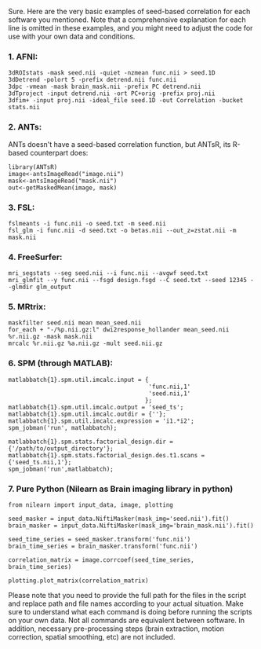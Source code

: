 Sure. Here are the very basic examples of seed-based correlation for each software you mentioned. Note that a comprehensive explanation for each line is omitted in these examples, and you might need to adjust the code for use with your own data and conditions.

### 1. AFNI:
```
3dROIstats -mask seed.nii -quiet -nzmean func.nii > seed.1D
3dDetrend -polort 5 -prefix detrend.nii func.nii
3dpc -vmean -mask brain_mask.nii -prefix PC detrend.nii
3dTproject -input detrend.nii -ort PC+orig -prefix proj.nii
3dfim+ -input proj.nii -ideal_file seed.1D -out Correlation -bucket stats.nii
```

### 2. ANTs:
ANTs doesn't have a seed-based correlation function, but ANTsR, its R-based counterpart does:
```
library(ANTsR)
image<-antsImageRead("image.nii")
mask<-antsImageRead("mask.nii")
out<-getMaskedMean(image, mask)
```

### 3. FSL:

```
fslmeants -i func.nii -o seed.txt -m seed.nii 
fsl_glm -i func.nii -d seed.txt -o betas.nii --out_z=zstat.nii -m mask.nii
```

### 4. FreeSurfer:

```
mri_segstats --seg seed.nii --i func.nii --avgwf seed.txt
mri_glmfit --y func.nii --fsgd design.fsgd --C seed.txt --seed 12345 --glmdir glm_output
```

### 5. MRtrix:
```
maskfilter seed.nii mean mean_seed.nii
for_each + "-/%p.nii.gz:l" dwi2response_hollander mean_seed.nii %r.nii.gz -mask mask.nii
mrcalc %r.nii.gz %a.nii.gz -mult seed.nii.gz 
```

### 6. SPM (through MATLAB):
```
matlabbatch{1}.spm.util.imcalc.input = {
                                        'func.nii,1'
                                        'seed.nii,1'
                                       };
matlabbatch{1}.spm.util.imcalc.output = 'seed_ts';
matlabbatch{1}.spm.util.imcalc.outdir = {''};
matlabbatch{1}.spm.util.imcalc.expression = 'i1.*i2';
spm_jobman('run', matlabbatch);

matlabbatch{1}.spm.stats.factorial_design.dir = {'/path/to/output_directory'};
matlabbatch{1}.spm.stats.factorial_design.des.t1.scans = {'seed_ts.nii,1'};
spm_jobman('run',matlabbatch);
```

### 7. Pure Python (Nilearn as Brain imaging library in python)

```
from nilearn import input_data, image, plotting

seed_masker = input_data.NiftiMasker(mask_img='seed.nii').fit()
brain_masker = input_data.NiftiMasker(mask_img='brain_mask.nii').fit()

seed_time_series = seed_masker.transform('func.nii')
brain_time_series = brain_masker.transform('func.nii')

correlation_matrix = image.corrcoef(seed_time_series, brain_time_series)

plotting.plot_matrix(correlation_matrix)
```
Please note that you need to provide the full path for the files in the script and replace path and file names according to your actual situation. Make sure to understand what each command is doing before running the scripts on your own data. Not all commands are equivalent between software. In addition, necessary pre-processing steps (brain extraction, motion correction, spatial smoothing, etc) are not included.


